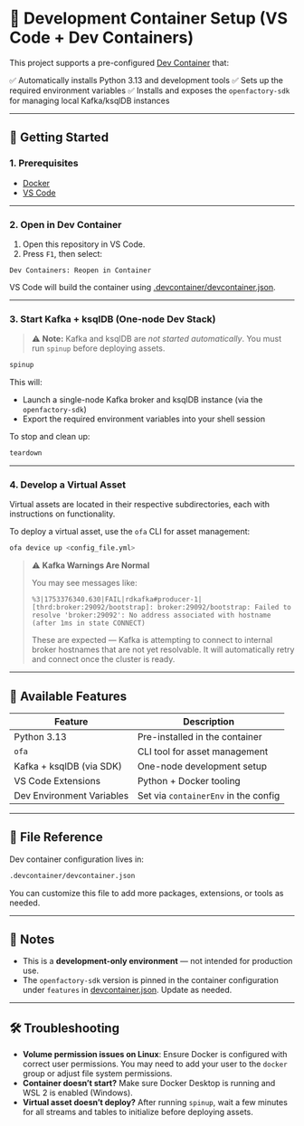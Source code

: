 # 🐳 Development Container Setup (VS Code + Dev Containers)

This project supports a pre-configured [Dev Container](https://containers.dev/) that:

✅ Automatically installs Python 3.13 and development tools
✅ Sets up the required environment variables
✅ Installs and exposes the `openfactory-sdk` for managing local Kafka/ksqlDB instances

---

## 🚀 Getting Started

### 1. Prerequisites

* [Docker](https://www.docker.com/)
* [VS Code](https://code.visualstudio.com/)

---

### 2. Open in Dev Container

1. Open this repository in VS Code.
2. Press `F1`, then select:

```
Dev Containers: Reopen in Container
```

VS Code will build the container using [.devcontainer/devcontainer.json](../.devcontainer/devcontainer.json).

---

### 3. Start Kafka + ksqlDB (One-node Dev Stack)

> ⚠️ **Note:** Kafka and ksqlDB are *not started automatically*.
> You must run `spinup` before deploying assets.

```bash
spinup
```

This will:

* Launch a single-node Kafka broker and ksqlDB instance (via the `openfactory-sdk`)
* Export the required environment variables into your shell session

To stop and clean up:

```bash
teardown
```

---

### 4. Develop a Virtual Asset

Virtual assets are located in their respective subdirectories, each with instructions on functionality.

To deploy a virtual asset, use the `ofa` CLI for asset management:

```bash
ofa device up <config_file.yml>
```

> ⚠️ **Kafka Warnings Are Normal**
>
> You may see messages like:
>
> ```text
> %3|1753376340.630|FAIL|rdkafka#producer-1| [thrd:broker:29092/bootstrap]: broker:29092/bootstrap: Failed to resolve 'broker:29092': No address associated with hostname (after 1ms in state CONNECT)
> ```
>
> These are expected — Kafka is attempting to connect to internal broker hostnames that are not yet resolvable. It will automatically retry and connect once the cluster is ready.

---

## 🧪 Available Features

| Feature                   | Description                          |
| ------------------------- | ------------------------------------ |
| Python 3.13               | Pre-installed in the container       |
| `ofa`                     | CLI tool for asset management        |
| Kafka + ksqlDB (via SDK)  | One-node development setup           |
| VS Code Extensions        | Python + Docker tooling              |
| Dev Environment Variables | Set via `containerEnv` in the config |

---

## 📂 File Reference

Dev container configuration lives in:

```bash
.devcontainer/devcontainer.json
```

You can customize this file to add more packages, extensions, or tools as needed.

---

## 📌 Notes

* This is a **development-only environment** — not intended for production use.
* The `openfactory-sdk` version is pinned in the container configuration under `features` in [devcontainer.json](../.devcontainer/devcontainer.json). Update as needed.

---

## 🛠 Troubleshooting

* **Volume permission issues on Linux**: Ensure Docker is configured with correct user permissions. You may need to add your user to the `docker` group or adjust file system permissions.
* **Container doesn’t start?** Make sure Docker Desktop is running and WSL 2 is enabled (Windows).
* **Virtual asset doesn’t deploy?** After running `spinup`, wait a few minutes for all streams and tables to initialize before deploying assets.
